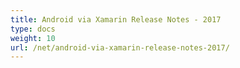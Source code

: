 ```yaml
---
title: Android via Xamarin Release Notes - 2017
type: docs
weight: 10
url: /net/android-via-xamarin-release-notes-2017/
---
```



